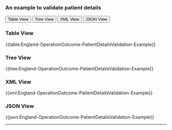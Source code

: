 ### An example to validate patient details

<div class="tab">
 <button class="tablinks active" onclick="openTab(event, 'Table View')">Table View</button>
 <button class="tablinks" onclick="openTab(event, 'Tree View')">Tree View</button>
  <button class="tablinks" onclick="openTab(event, 'XML View')">XML View</button>
  <button class="tablinks" onclick="openTab(event, 'JSON View')">JSON View</button>
</div>
    

    
<div id="Table View" class="tabcontent" style="display:block">
  <h3>Table View</h3>
{{table:England-OperationOutcome-PatientDetailsValidation-Example}}
</div>
<div id="Tree View" class="tabcontent">
  <h3>Tree View</h3>
{{tree:England-OperationOutcome-PatientDetailsValidation-Example}}
</div>
<div id="XML View" class="tabcontent">
  <h3>XML View</h3>
{{xml:England-OperationOutcome-PatientDetailsValidation-Example}}
</div>
<div id="JSON View" class="tabcontent">
  <h3>JSON View</h3>
{{json:England-OperationOutcome-PatientDetailsValidation-Example}}
</div>

---
